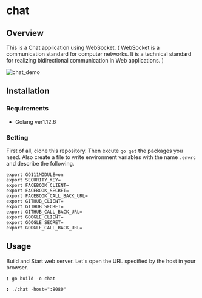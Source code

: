 # chat

## Overview

This is a Chat application using WebSocket. ( WebSocket is a communication standard for computer networks. It is a technical standard for realizing bidirectional communication in Web applications. )

![chat_demo](https://user-images.githubusercontent.com/38056766/69639993-f3d73300-10a0-11ea-963d-d9981249fe35.gif)

## Installation

### Requirements

- Golang ver1.12.6

### Setting

First of all, clone this repository.
Then excute `go get` the packages you need. Also create a file to write environment variables with the name `.envrc` and describe the following.

```
export GO111MODULE=on
export SECURITY_KEY=
export FACEBOOK_CLIENT=
export FACEBOOK_SECRET=
export FACEBOOK_CALL_BACK_URL=
export GITHUB_CLIENT=
export GITHUB_SECRET=
export GITHUB_CALL_BACK_URL=
export GOOGLE_CLIENT=
export GOOGLE_SECRET=
export GOOGLE_CALL_BACK_URL=
``` 

## Usage

Build and Start web server. Let's open the URL specified by the host in your browser. 

```
❯ go build -o chat

❯ ./chat -host=":8080"
```
